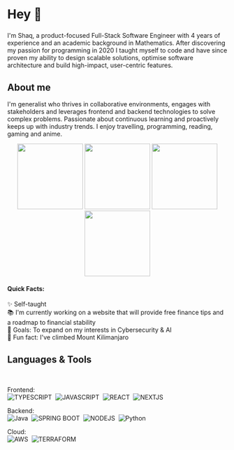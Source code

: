 <!--
**shaquillemayers/shaquillemayers** is a ✨ _special_ ✨ repository because its `README.md` (this file) appears on your GitHub profile.

Here are some ideas to get you started:

- 🔭 I’m currently working on ...
- 🌱 I’m currently learning ...
- 👯 I’m looking to collaborate on ...
- 🤔 I’m looking for help with ...
- 💬 Ask me about ...
- 📫 How to reach me: ...
- 😄 Pronouns: ...
- ⚡ Fun fact: ...
-->

<h1 align="left">Hey 👋</h1>

###

<p align="left">I'm Shaq, a product-focused Full-Stack Software Engineer with 4 years of experience and an academic background in Mathematics. After discovering my passion for programming in 2020 I taught myself to code and have since proven my ability to design scalable solutions, optimise software architecture and build high-impact, user-centric features. 
</p>

###

<h2 align="left">About me</h2>

I'm generalist who thrives in collaborative environments, engages with stakeholders and leverages frontend and backend technologies to solve complex problems. Passionate about continuous learning and proactively keeps up with industry trends. I enjoy travelling, programming, reading, gaming and anime.

<div align="center">
  <img height="150" src="https://media1.tenor.com/m/MBjigeDsH_sAAAAC/trip-vacation-mode.gif" />
  <img height="150" src="https://media1.tenor.com/m/KbXIBwtIzoYAAAAC/piano-bruce-almighty.gif" />
  <img height="150" src="https://media1.tenor.com/m/i1Hn_Rkco4IAAAAC/controller-grass.gif" />
  <img height="150" src="https://media1.tenor.com/m/cmGCMoAyI_cAAAAC/solo-leveling-solo-leveling-season-2.gif" />

</div>

#### Quick Facts:

<p align="left">✨ Self-taught<br>📚 I'm currently working on a website that will provide free finance tips and a roadmap to financial stability<br>🎯 Goals: To expand on my interests in Cybersecurity & AI<br>🎲 Fun fact: I've climbed Mount Kilimanjaro</p>

###

<h2 align="left">Languages & Tools</h2>

</br>

Frontend: </br>
![TYPESCRIPT](https://img.shields.io/badge/typescript-3178C6?style=for-the-badge&logo=typescript&logoColor=white)&nbsp;
![JAVASCRIPT](https://img.shields.io/badge/javascript-F7DF1E?style=for-the-badge&logo=javascript&logoColor=black)&nbsp;
![REACT](https://img.shields.io/badge/react-61DAFB?style=for-the-badge&logo=react&logoColor=black&logoSize=auto)&nbsp;
![NEXTJS](https://img.shields.io/badge/next-000000?style=for-the-badge&logo=nextdotjs&logoColor=white)

Backend: </br>
![Java](https://img.shields.io/badge/Java-007396.svg?style=for-the-badge&logo=data:image/svg+xml;base64,PHN2ZyB4bWxucz0iaHR0cDovL3d3dy53My5vcmcvMjAwMC9zdmciIHdpZHRoPSI1MCIgaGVpZ2h0PSI1MCI+PHBhdGggZD0iTTI1IDBMMCw1MCwwLDI1IiBmaWxsPSIjZmZmIi8+PC9zdmc+)&nbsp;
![SPRING BOOT](https://img.shields.io/badge/spring_boot-6DB33F?style=for-the-badge&logo=springboot&logoColor=white)&nbsp;
![NODEJS](https://img.shields.io/badge/node-5FA04E?style=for-the-badge&logo=nodedotjs&logoColor=white&logoSize=auto)&nbsp;
![Python](https://img.shields.io/badge/python-3776AB?style=for-the-badge&logo=python&logoColor=white)

Cloud: </br>
![AWS](https://img.shields.io/badge/aws-232F3E?style=for-the-badge&logo=amazonwebservices&logoColor=white&logoSize=auto&labelColor=ff9900&color=ff9900)&nbsp;
![TERRAFORM](https://img.shields.io/badge/terraform-844FBA?style=for-the-badge&logo=terraform&logoColor=white)
